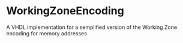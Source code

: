 # WorkingZoneEncoding
A VHDL implementation for a semplified version of the Working Zone encoding for memory addresses
